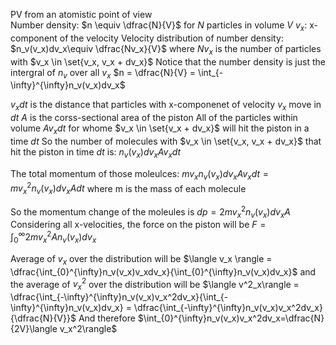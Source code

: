 PV from an atomistic point of view\
  Number density: $n \equiv \dfrac{N}{V}$ for $N$ particles in volume $V$
  $v_x$: x-component of the velocity
  Velocity distribution of number density: $n_v(v_x)dv_x\equiv \dfrac{Nv_x}{V}$ where $Nv_x$ is the number of particles with $v_x \in \set{v_x, v_x + dv_x}$
  Notice that the number density is just the intergral of $n_v$ over all $v_x$
    $n = \dfrac{N}{V} = \int_{-\infty}^{\infty}n_v(v_x)dv_x$

$v_xdt$ is the distance that particles with x-componenet of velocity $v_x$ move in $dt$
$A$ is the corss-sectional area of the piston
All of the particles within volume $Av_xdt$ for whome $v_x \in \set{v_x + dv_x}$ will hit the piston in a time $dt$
So the number of molecules with $v_x \in \set{v_x, v_x + dv_x}$ that hit the piston in time $dt$ is:
  $n_v(v_x)dv_xAv_xdt$

The total momentum of those moleulces:
  $mv_xn_v(v_x)dv_xAv_xdt = mv_x^2n_v(v_x)dv_xAdt$
  where m is the mass of each molecule

So the momentum change of the moleules is
  $dp = 2mv^2_xn_v(v_x)dv_xA$
Considering all x-velocities, the force on the piston will be
  $F = \int_{0}^{\infty}2mv_x^2An_v(v_x)dv_x$

Average of $v_x$ over the distribution will be 
  $\langle v_x \rangle = \dfrac{\int_{0}^{\infty}n_v(v_x)v_xdv_x}{\int_{0}^{\infty}n_v(v_x)dv_x}$
  and the average of $v_x^2$ over the distribution will be
    $\langle v^2_x\rangle = \dfrac{\int_{-\infty}^{\infty}n_v(v_x)v_x^2dv_x}{\int_{-\infty}^{\infty}n_v(v_x)dv_x} = \dfrac{\int_{-\infty}^{\infty}n_v(v_x)v_x^2dv_x}{\dfrac{N}{V}}$
    And therefore
      $\int_{0}^{\infty}n_v(v_x)v_x^2dv_x=\dfrac{N}{2V}\langle v_x^2\rangle$
